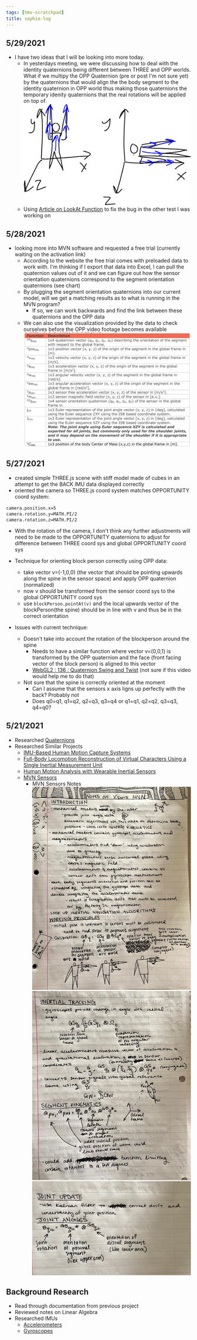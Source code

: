 ```yaml
---
tags: [hmv-scratchpad]
title: sophie-log
---
```

## 5/29/2021
- I have two ideas that I will be looking into more today. 
  - In yesterdays meeting, we were discussing how to deal with the identity quaternions being different between THREE and OPP worlds. What if we multipy the OPP Quaternion (pre or post I'm not sure yet) by the quaternions that would align the the body segment to the identity quaternion in OPP world thus making those quaternions the temporary idenity quaternions that the real rotations will be applied on top of.
![diagram](photos/diagram.PNG)
  - Using [Article on LookAt Function](https://www.euclideanspace.com/maths/algebra/vectors/lookat/index.htm) to fix the bug in the other test I was working on
## 5/28/2021
- looking more into MVN software and requested a free trial (currently waiting on the activation link)
  - According to the website the free trial comes with preloaded data to work with. I'm thinking if I export that data into Excel, I can pull the quaternion values out of it and we can figure out how the sensor orientation quaternions correspond to the segment orientation quaternions (see chart)
  - By plugging the segment orientation quaternions into our current model, will we get a matching results as to what is running in the MVN program?
    - If so, we can work backwards and find the link between these quaternions and the OPP data
  - We can also use the visualization provided by the data to check ourselves before the OPP video footage becomes available
![chart](photos/variablechart.PNG)
## 5/27/2021
- created simple THREE.js scene with stiff model made of cubes in an attempt to get the BACK IMU data displayed correctly
- oriented the camera so THREE.js coord system matches OPPORTUNITY coord system:
```
camera.position.x=5
camera.rotation.y=MATH.PI/2
camera.rotation.z=MATH.PI/2
```
 - With the rotation of the camera, I don't think any further adjustments will need to be made to the OPPORTUNITY quaternions to adjust for difference between THREE coord sys and global OPPORTUNITY coord sys

 - Technique for orienting block person correctly using OPP data:
    - take vector v=(-1,0,0) (the vector that should be pointing upwards along the spine in the sensor space) and apply OPP quaternion (normalized)
    - now v should be transformed from the sensor coord sys to the global OPPORTUNITY coord sys
    - use `blockPerson.pointAt(v)` and the local upwards vector of the blockPerson(the spine) should be in line with v and thus be in the correct orientation
 - Issues with current technique:
    - Doesn't take into account the rotation of the blockperson around the spine
      - Needs to have a similar function where vector v=(0,0,1) is transformed by the OPP quaternion and the face (front facing vector of the block person) is aligned to this vector
      - [WebGL2 : 136 : Quaternion Swing and Twist](https://www.youtube.com/watch?v=Hc2eHJUOEBE) (not sure if this video would help me to do that)
    - Not sure that the spine is correctly oriented at the moment
      - Can I assume that the sensors x axis ligns up perfectly with the back? Probably not
      - Does q0=q1, q1=q2, q2=q3, q3=q4 or q1=q1, q2=q2, q3=q3, q4=q0?
   

## 5/21/2021
- Researched [Quaternions](https://www.youtube.com/watch?v=SCbpxiCN0U0&list=PLW3Zl3wyJwWOpdhYedlD-yCB7WQoHf-My&index=32)
- Researched Similar Projects
  - [IMU-Based Human Motion Capture Systems](https://ps.is.mpg.de/research_projects/imu-mocap)
  - [Full-Body Locomotion Reconstruction of Virtual Characters Using a Single Inertial Measurement Unit](https://www.ncbi.nlm.nih.gov/pmc/articles/PMC5712795/)
  - [Human Motion Analysis with Wearable Inertial Sensors](https://trace.tennessee.edu/cgi/viewcontent.cgi?article=3070&context=utk_graddiss&httpsredir=1&referer=)
  - [MVN Sensors](https://www.researchgate.net/profile/Per-Slycke/publication/239920367_Xsens_MVN_Full_6DOF_human_motion_tracking_using_miniature_inertial_sensors/links/0f31752f1f60c20b18000000/Xsens-MVN-Full-6DOF-human-motion-tracking-using-miniature-inertial-sensors.pdf 
)
    - MVN Sensors Notes
![page1](photos/page1.PNG)
![page2](photos/page2.PNG)
![page3](photos/page3.PNG)
    
## Background Research
- Read through documentation from previous project
- Reviewed notes on Linear Algebra
- Researched IMUs
    - [Accelerometers](https://www.youtube.com/watch?v=9WAckt2vrrQ)
    - [Gyroscopes](https://www.youtube.com/watch?v=ti4HEgd4Fgo)

